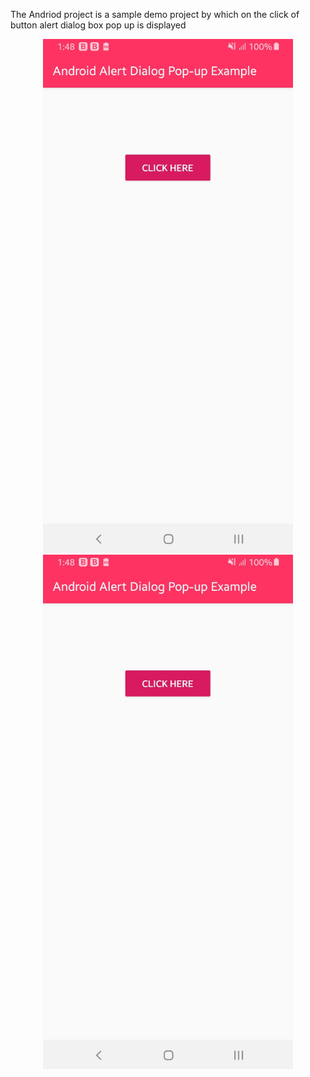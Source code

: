 The Andriod project is a sample demo project by which on the click of button alert dialog box pop up is displayed
 

  <div align="center">
    <img src="https://github.com/samirthaker2020/Android.PopUp_MessageExample/blob/master/Screenshot_20191010-134809_Android%20Alert%20Dialog%20Pop-up%20Example.jpg" width="400px"></img> 
       <img src="https://github.com/samirthaker2020/Android.PopUp_MessageExample/blob/master/Screenshot_20191010-134809_Android%20Alert%20Dialog%20Pop-up%20Example.jpg" width="400px"></img> 
</div>
